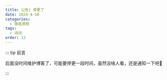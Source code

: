 ```yaml
---
title: 公告| 停更了
date: 2024-4-10
categories: 
  - 随笔感想
tags: 
  - 诗词
order: 13
---
```


::: tip 前言

后面没时间维护博客了，可能要停更一段时间，虽然没啥人看，还是通知一下吧🧐

:::



